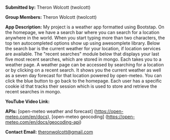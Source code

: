 **Submitted by:** Theron Wolcott (twolcott)

**Group Members:** Theron Wolcott (twolcott)

**App Description:** My project is a weather app formatted using Bootstap. 
    On the homepage, we have a search bar where 
    you can search for a location anywhere in the world. When you start typing more
    than two characters, the top ten autocompleted options show up using awesomplete library.
    Below the search bar is the current weather for your location, if location services 
    are available. The "recent searches" module below that displays your last five
    most recent searches, which are stored in mongo. Each takes you to a weather page.
    A weather page can be accessed by searching for a location or by clicking on a 
    recent search. It shows you the current weather as well as a seven day forecast 
    for that location powered by open-meteo. You can click the blue button to go
    back to the homepage. Each user has a specific cookie id that tracks their session
    which is used to store and retrieve the recent searches in mongo.

**YouTube Video Link:**

**APIs:** [open-meteo weather and forecast] (https://open-meteo.com/en/docs), 
    [open-meteo geocoding] (https://open-meteo.com/en/docs/geocoding-api)
    
**Contact Email:** theronwolcott@gmail.com